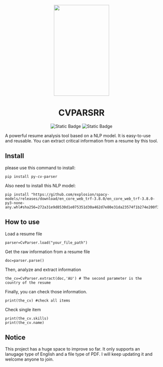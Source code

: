 <p align="center">
    <img src="https://raw.githubusercontent.com/Hunnyisme/image_library/refs/heads/master/cvparserlogo.png" alt="" style="width:60%; height:300px"></imag></p>


<h1 align="center"> CVPARSRR </h1>

<p align="center">
    <img alt="Static Badge" src="https://img.shields.io/badge/license-Apache2.0-blue">
    <img alt="Static Badge" src="https://img.shields.io/badge/version-1.0-orange"></p>



<p>	A powerful resume analysis tool based on a NLP model. It is easy-to-use and reusable.
You can extract critical information from a resume by this tool.</p>
<h2>
Install
</h2>

please use this command to install:

```
pip install py-cv-parser
```

Also need to install this NLP model:

```
pip install "https://github.com/explosion/spacy-models/releases/download/en_core_web_trf-3.8.0/en_core_web_trf-3.8.0-py3-none-any.whl#sha256=272a31e9d8530d1e075351d30a462d7e80e31da23574f1b274e200f3fff35bf5"
```



<h2>
How to use    
</h2>

Load a resume file

```
parser=CvParser.load("your_file_path")
```

Get the raw information from a resume file

```
doc=parser.parse()
```

Then, analyze and extract information 

```
the_cv=CvParser.extract(doc,'AU') # The second parameter is the country of the resume
```

Finally,  you can check those information.

```
print(the_cv) #check all items
```

Check single item

```
print(the_cv.skills)
print(the_cv.name)
```



<h2>
Notice
</h2>

This project has a huge space to improve so far. It only supports an lanugage type of English and a file type of PDF. I will keep updating it and welcome anyone to join.

